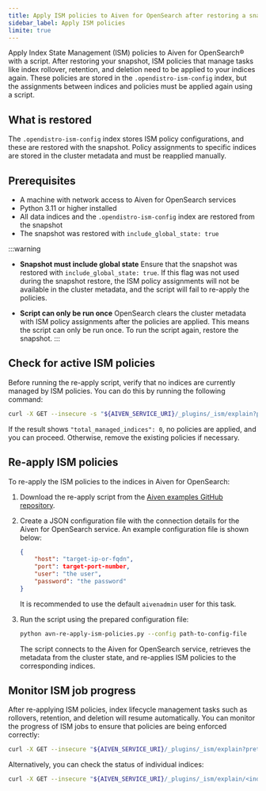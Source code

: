 ```yaml
---
title: Apply ISM policies to Aiven for OpenSearch after restoring a snapshot
sidebar_label: Apply ISM policies
limite: true
---
```


Apply Index State Management (ISM) policies to Aiven for OpenSearch® with a script.
After restoring your snapshot, ISM policies that manage tasks like index rollover,
retention, and deletion need to be applied to your indices again. These policies are
stored in the `.opendistro-ism-config` index, but the assignments between indices and
policies must be applied again using a script.

## What is restored

The `.opendistro-ism-config` index stores ISM policy configurations, and these are
restored with the snapshot. Policy assignments to specific indices are stored in the
cluster metadata and must be reapplied manually.

## Prerequisites

- A machine with network access to Aiven for OpenSearch services
- Python 3.11 or higher installed
- All data indices and the `.opendistro-ism-config` index are restored from the snapshot
- The snapshot was restored with `include_global_state: true`

:::warning

- **Snapshot must include global state**
  Ensure that the snapshot was restored with `include_global_state: true`. If this flag
  was not used during the snapshot restore, the ISM policy assignments will not be
  available in the cluster metadata, and the script will fail to re-apply the policies.

- **Script can only be run once**
  OpenSearch clears the cluster metadata with ISM policy assignments after the policies
  are applied. This means the script can only be run once. To run the script again,
  restore the snapshot.
:::

## Check for active ISM policies

Before running the re-apply script, verify that no indices are currently managed by ISM
policies. You can do this by running the following command:

```bash
curl -X GET --insecure -s "${AIVEN_SERVICE_URI}/_plugins/_ism/explain?pretty"
```

If the result shows `"total_managed_indices": 0`, no policies are applied, and you can
proceed. Otherwise, remove the existing policies if necessary.

## Re-apply ISM policies

To re-apply the ISM policies to the indices in Aiven for OpenSearch:

1. Download the re-apply script from the
   [Aiven examples GitHub repository](https://github.com/aiven/aiven-examples/blob/main/solutions/reapply-ism-policies/avn-re-apply-ism-policies.py).

1. Create a JSON configuration file with the connection details for the Aiven for
   OpenSearch service. An example configuration file is shown below:

   ```json
   {
       "host": "target-ip-or-fqdn",
       "port": target-port-number,
       "user": "the user",
       "password": "the password"
   }
   ```

   It is recommended to use the default `aivenadmin` user for this task.

1. Run the script using the prepared configuration file:

   ```bash
   python avn-re-apply-ism-policies.py --config path-to-config-file
   ```

   The script connects to the Aiven for OpenSearch service, retrieves the metadata
   from the cluster state, and re-applies ISM policies to the corresponding indices.

## Monitor ISM job progress

After re-applying ISM policies, index lifecycle management tasks such as rollovers,
retention, and deletion will resume automatically. You can monitor the progress of
ISM jobs to ensure that policies are being enforced correctly:

```bash
curl -X GET --insecure "${AIVEN_SERVICE_URI}/_plugins/_ism/explain?pretty&size=100"
```

Alternatively, you can check the status of individual indices:

```bash
curl -X GET --insecure "${AIVEN_SERVICE_URI}/_plugins/_ism/explain/<index_name>?pretty"
```
